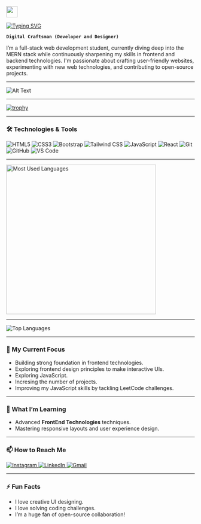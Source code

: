<img src="https://raw.githubusercontent.com/MartinHeinz/MartinHeinz/master/wave.gif" width="30px"> 
<p align="left">
  <a href="https://github.com/your-username">
    <img src="https://readme-typing-svg.herokuapp.com?font=Montserrat&weight=800&size=32&duration=3000&color=FFD700&vCenter=true&width=550&height=100&lines=Hi!&nbsp;&nbsp;I'm&nbsp;&nbsp&nbsp;Akash&nbsp;S;Welcome+to+my+GitHub+Profile!" alt="Typing SVG" />
  </a>
</p>


**`Digital Craftsman (Developer and Designer)`**

I’m a full-stack web development student, currently diving deep into the MERN stack while continuously sharpening my skills in frontend and backend technologies. I'm passionate about crafting user-friendly websites, experimenting with new web technologies, and contributing to open-source projects.

---

![Alt Text](https://user-images.githubusercontent.com/74038190/212749447-bfb7e725-6987-49d9-ae85-2015e3e7cc41.gif)




---
[![trophy](https://github-profile-trophy.vercel.app/?username=Akash-S-010&theme=algolia&no-frame=true&no-bg=true&title=Commit,Issues,Repositories)](https://github.com/ryo-ma/github-profile-trophy)



---


### 🛠️ Technologies & Tools

<p align="left">
  <img src="https://img.shields.io/badge/-HTML5-E34F26?logo=html5&logoColor=fff" alt="HTML5" />
  <img src="https://img.shields.io/badge/-CSS3-1572B6?logo=css3&logoColor=fff" alt="CSS3" />
  <img src="https://img.shields.io/badge/-Bootstrap-7952B3?logo=bootstrap&logoColor=fff" alt="Bootstrap" />
  <img src="https://img.shields.io/badge/-Tailwind%20CSS-38B2AC?logo=tailwind-css&logoColor=fff" alt="Tailwind CSS" />
  <img src="https://img.shields.io/badge/-JavaScript-F7DF1E?logo=javascript&logoColor=000" alt="JavaScript" />
  <img src="https://img.shields.io/badge/-React-61DAFB?logo=react&logoColor=000" alt="React" />
  <img src="https://img.shields.io/badge/-Git-F05032?logo=git&logoColor=fff" alt="Git" />
  <img src="https://img.shields.io/badge/-GitHub-181717?logo=github&logoColor=fff" alt="GitHub" />
  <img src="https://img.shields.io/badge/-VS%20Code-007ACC?logo=visual-studio-code&logoColor=fff" alt="VS Code" />
</p>

---
<img src="https://github-readme-stats.vercel.app/api/top-langs/?username=Akash-S-010&layout=compact&theme=dark&title_color=58a6ff&text_color=FFFFFF" alt="Most Used Languages" width="400">








---  
![Top Languages](https://github-readme-stats.vercel.app/api/top-langs/?username=Akash-S-010&layout=compact&theme=algolia)

---

### 🔭 My Current Focus
- Building strong foundation in frontend technologies.
- Exploring frontend design principles to make interactive UIs.
- Exploring JavaScript.
- Incresing the number of projects.
- Improving my JavaScript skills by tackling LeetCode challenges.

---

### 🌱 What I’m Learning
- Advanced **FrontEnd Technologies** techniques.
- Mastering responsive layouts and user experience design.

---

### 📫 How to Reach Me
<p align="left">
  <a href="https://www.instagram.com/akash_x0x_" target="_blank">
    <img src="https://img.shields.io/badge/Instagram-%23E4405F.svg?style=for-the-badge&logo=instagram&logoColor=white" alt="Instagram" />
  </a>
  <a href="https://www.linkedin.com/in/akash-s-palloor" target="_blank">
    <img src="https://img.shields.io/badge/LinkedIn-%230077B5.svg?style=for-the-badge&logo=linkedin&logoColor=white" alt="LinkedIn" />
  </a>
  <a href="akashspalloor@gmail.com">
    <img src="https://img.shields.io/badge/Gmail-D14836?style=for-the-badge&logo=gmail&logoColor=white" alt="Gmail" />
  </a>
</p>

---

### ⚡ Fun Facts
- I love creative UI designing.
- I love solving coding challenges.
- I’m a huge fan of open-source collaboration!

